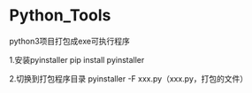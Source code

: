 # Python_Tools

python3项目打包成exe可执行程序

1.安装pyinstaller
pip install pyinstaller

2.切换到打包程序目录
pyinstaller -F xxx.py（xxx.py，打包的文件）
